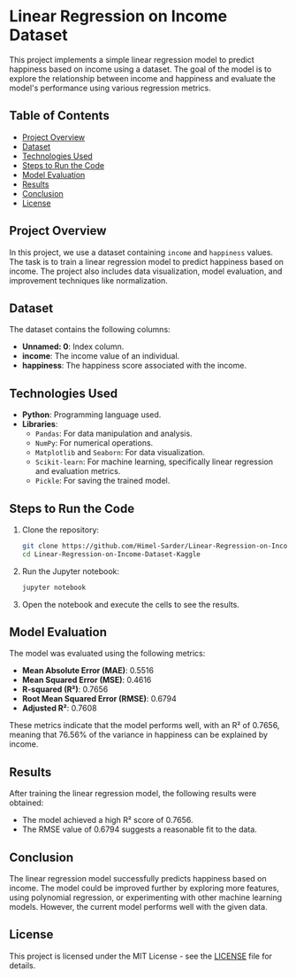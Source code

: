 # Linear Regression on Income Dataset

This project implements a simple linear regression model to predict happiness based on income using a dataset. The goal of the model is to explore the relationship between income and happiness and evaluate the model's performance using various regression metrics.

## Table of Contents

- [Project Overview](#project-overview)
- [Dataset](#dataset)
- [Technologies Used](#technologies-used)
- [Steps to Run the Code](#steps-to-run-the-code)
- [Model Evaluation](#model-evaluation)
- [Results](#results)
- [Conclusion](#conclusion)
- [License](#license)

## Project Overview

In this project, we use a dataset containing `income` and `happiness` values. The task is to train a linear regression model to predict happiness based on income. The project also includes data visualization, model evaluation, and improvement techniques like normalization.

## Dataset

The dataset contains the following columns:
- **Unnamed: 0**: Index column.
- **income**: The income value of an individual.
- **happiness**: The happiness score associated with the income.

## Technologies Used

- **Python**: Programming language used.
- **Libraries**:
  - `Pandas`: For data manipulation and analysis.
  - `NumPy`: For numerical operations.
  - `Matplotlib` and `Seaborn`: For data visualization.
  - `Scikit-learn`: For machine learning, specifically linear regression and evaluation metrics.
  - `Pickle`: For saving the trained model.

## Steps to Run the Code

1. Clone the repository:
   ```bash
   git clone https://github.com/Himel-Sarder/Linear-Regression-on-Income-Dataset-Kaggle.git
   cd Linear-Regression-on-Income-Dataset-Kaggle
   ```

2. Run the Jupyter notebook:
   ```bash
   jupyter notebook
   ```

4. Open the notebook and execute the cells to see the results.

## Model Evaluation

The model was evaluated using the following metrics:

- **Mean Absolute Error (MAE)**: 0.5516
- **Mean Squared Error (MSE)**: 0.4616
- **R-squared (R²)**: 0.7656
- **Root Mean Squared Error (RMSE)**: 0.6794
- **Adjusted R²**: 0.7608

These metrics indicate that the model performs well, with an R² of 0.7656, meaning that 76.56% of the variance in happiness can be explained by income.

## Results

After training the linear regression model, the following results were obtained:
- The model achieved a high R² score of 0.7656.
- The RMSE value of 0.6794 suggests a reasonable fit to the data.

## Conclusion

The linear regression model successfully predicts happiness based on income. The model could be improved further by exploring more features, using polynomial regression, or experimenting with other machine learning models. However, the current model performs well with the given data.

## License

This project is licensed under the MIT License - see the [LICENSE](LICENSE) file for details.
